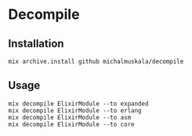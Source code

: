 # Decompile

## Installation

    mix archive.install github michalmuskala/decompile

## Usage

    mix decompile ElixirModule --to expanded
    mix decompile ElixirModule --to erlang
    mix decompile ElixirModule --to asm
    mix decompile ElixirModule --to core
